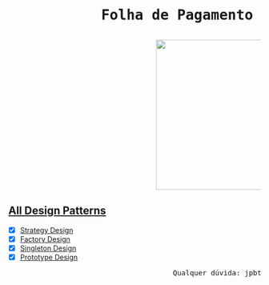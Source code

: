 <pre> <h1>           Folha de Pagamento Refatorado🔧✅</h1></pre>

<pre>                                   <img src="https://i.imgur.com/mcU3xnE.gif" align="center" width="300" height="300" /></pre>

## [All Design Patterns](https://github.com/joaopedrobritot/Software_Projects/tree/master/Refactored/src/DesignPatterns)

- [x] [Strategy Design](https://github.com/joaopedrobritot/Software_Projects/blob/master/Refactored/src/DesignPatterns/weeklyEmployeeStrategy.java)
- [x] [Factory Design](https://github.com/joaopedrobritot/Software_Projects/blob/master/Refactored/src/DesignPatterns/EmployeeFactory.java)
- [x] [Singleton Design](https://github.com/joaopedrobritot/Software_Projects/blob/master/Refactored/src/DesignPatterns/UndoRedoSingleton.java)
- [x] [Prototype Design](https://github.com/joaopedrobritot/Software_Projects/blob/master/Refactored/src/DesignPatterns/Prototype.java)

<pre>
                                       Qualquer dúvida: jpbt@ic.ufal.br </pre>
